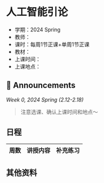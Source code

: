 # 人工智能引论

* 学期：2024 Spring
* 教师：
* 课时：每周1节正课+单周1节正课
* 教材：
* 上课时间：
* 上课地点：

## 📢 Announcements

*Week 0, 2024 Spring (2.12-2.18)*

> 注意选课、确认上课时间和地点～

## 日程

| 周数 | 讲授内容 | 补充练习 |
| ---- | -------- | -------- |

## 其他资料